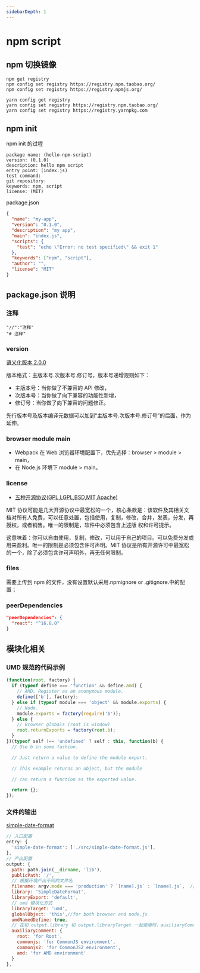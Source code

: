 ```yaml
---
sidebarDepth: 1
---
```


# npm script

## npm 切换镜像

```shell
npm get registry
npm config set registry https://registry.npm.taobao.org/
npm config set registry https://registry.npmjs.org/

yarn config get registry
yarn config set registry https://registry.npm.taobao.org/
yarn config set registry https://registry.yarnpkg.com
```

## npm init

npm init 的过程

```text
package name: (hello-npm-script)
version: (0.1.0)
description: hello npm script
entry point: (index.js)
test command:
git repository:
keywords: npm, script
license: (MIT)
```

package.json

```json
{
  "name": "my-app",
  "version": "0.1.0",
  "description": "my app",
  "main": "index.js",
  "scripts": {
    "test": "echo \"Error: no test specified\" && exit 1"
  },
  "keywords": ["npm", "script"],
  "author": "",
  "license": "MIT"
}
```

## package.json 说明

### 注释

```shell
"//":"注释"
"# 注释"
```

### version

[语义化版本 2.0.0](https://semver.org/lang/zh-CN/)

版本格式：主版本号.次版本号.修订号，版本号递增规则如下：

- 主版本号：当你做了不兼容的 API 修改，
- 次版本号：当你做了向下兼容的功能性新增，
- 修订号：当你做了向下兼容的问题修正。

先行版本号及版本编译元数据可以加到“主版本号.次版本号.修订号”的后面，作为延伸。

### browser module main

- Webpack 在 Web 浏览器环境配置下，优先选择：browser > module > main，
- 在 Node.js 环境下 module > main。

### license

- [五种开源协议(GPL,LGPL,BSD,MIT,Apache)](https://www.oschina.net/question/54100_9455)

MIT 协议可能是几大开源协议中最宽松的一个，核心条款是：该软件及其相关文档对所有人免费，可以任意处置，包括使用，复制，修改，合并，发表，分发，再授权，或者销售。唯一的限制是，软件中必须包含上述版 权和许可提示。

这意味着：你可以自由使用，复制，修改，可以用于自己的项目。可以免费分发或用来盈利。唯一的限制是必须包含许可声明。MIT 协议是所有开源许可中最宽松的一个，除了必须包含许可声明外，再无任何限制。

### files

需要上传到 npm 的文件，没有设置默认采用.npmignore or .gitignore.中的配置；

### peerDependencies

```json
"peerDependencies": {
  "react": "^16.8.0"
}
```

## 模块化相关

### UMD 规范的代码示例

```js
(function(root, factory) {
  if (typeof define === 'function' && define.amd) {
    // AMD. Register as an anonymous module.
    define(['b'], factory);
  } else if (typeof module === 'object' && module.exports) {
    // Node.
    module.exports = factory(require('b'));
  } else {
    // Browser globals (root is window)
    root.returnExports = factory(root.b);
  }
})(typeof self !== 'undefined' ? self : this, function(b) {
  // Use b in some fashion.

  // Just return a value to define the module export.

  // This example returns an object, but the module

  // can return a function as the exported value.

  return {};
});
```

### 文件的输出

[simple-date-format](https://github.com/riversun/simple-date-format)

```js
// 入口配置
entry: {
  'simple-date-format': ['./src/simple-date-format.js'],
},
// 产出配置
output: {
  path: path.join(__dirname, 'lib'),
  publicPath: '/',
  // 根据环境产出不同的文件名
  filename: argv.mode === 'production' ? `[name].js` : `[name].js`,  //`[name].min.js`
  library: 'SimpleDateFormat',
  libraryExport: 'default',
  // umd 模块化方式
  libraryTarget: 'umd',
  globalObject: 'this',//for both browser and node.js
  umdNamedDefine: true,
  // 在和 output.library 和 output.libraryTarget 一起使用时，auxiliaryComment 选项允许用户向导出文件中插入注释
  auxiliaryComment: {
    root: 'for Root',
    commonjs: 'for CommonJS environment',
    commonjs2: 'for CommonJS2 environment',
    amd: 'for AMD environment'
  }
},
```
